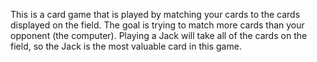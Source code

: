 This is a card game that is played by matching your cards to the cards displayed on the field. The goal is trying to match more cards than your opponent 
(the computer). Playing a Jack will take all of the cards on the field, so the Jack is the most valuable card in this game. 
